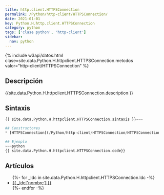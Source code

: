 ```yaml
---
title: http.client.HTTPSConnection
permalink: /Python/http-client/HTTPSConnection/
date: 2021-01-01
key: Python.H.http.client.HTTPSConnection
category: python
tags: ['clase python', 'http-client']
sidebar: 
  nav: python
---
```


{% include w3api/datos.html clase=site.data.Python.H.httpclient.HTTPSConnection.metodos valor="http-client/HTTPSConnection" %}

## Descripción
{{site.data.Python.H.httpclient.HTTPSConnection.description }}

## Sintaxis
~~~python
{{ site.data.Python.H.httpclient.HTTPSConnection.sintaxis }}~~~

## Constructores
* [HTTPSConnection](/Python/http-client/HTTPSConnection/HTTPSConnection/)

## Ejemplo
~~~python
{{ site.data.Python.H.httpclient.HTTPSConnection.code}}
~~~

## Artículos
<ul>
{%- for _ldc in site.data.Python.H.httpclient.HTTPSConnection.ldc -%}
   <li>
       <a href="{{_ldc['url'] }}">{{ _ldc['nombre'] }}</a>
   </li>
{%- endfor -%}
</ul>
